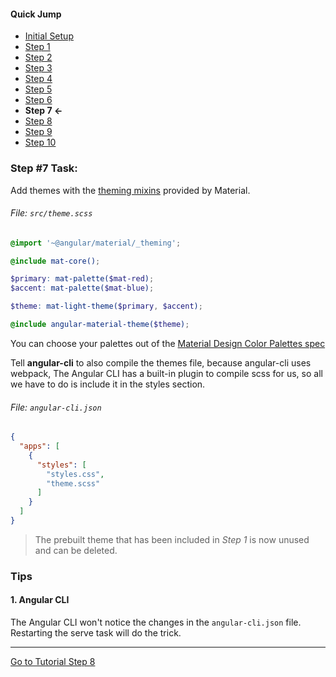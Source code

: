 #### Quick Jump ####
* [Initial Setup](./INITIAL_SETUP.md)
* [Step 1](./STEP_1.md)
* [Step 2](./STEP_2.md)
* [Step 3](./STEP_3.md)
* [Step 4](./STEP_4.md)
* [Step 5](./STEP_5.md)
* [Step 6](./STEP_6.md)
* **Step 7 <-**
* [Step 8](./STEP_8.md)
* [Step 9](./STEP_9.md)
* [Step 10](./STEP_10.md)

### Step #7 Task:

Add themes with the [theming mixins](https://github.com/angular/material2/blob/master/docs/theming.md) provided by Material.

###### File: `src/theme.scss`

```scss
@import '~@angular/material/_theming';

@include mat-core();

$primary: mat-palette($mat-red);
$accent: mat-palette($mat-blue);

$theme: mat-light-theme($primary, $accent);

@include angular-material-theme($theme);
```

You can choose your palettes out of the [Material Design Color Palettes spec](https://material.io/guidelines/style/color.html)

Tell **angular-cli** to also compile the themes file, because angular-cli uses webpack,
The Angular CLI has a built-in plugin to compile scss for us, so all we have to do is include it in the styles section.

###### File: `angular-cli.json`

```json
{
  "apps": [
    {
      "styles": [
        "styles.css",
        "theme.scss"
      ]
    }
  ]
}
```

> The prebuilt theme that has been included in *Step 1* is now unused and can be deleted.

### Tips

#### 1. Angular CLI

The Angular CLI won't notice the changes in the `angular-cli.json` file. Restarting the
  serve task will do the trick.

---

[Go to Tutorial Step 8](./STEP_8.md)
